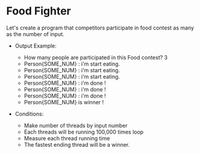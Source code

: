 # Food Fighter

Let's create a program that competitors participate in food contest as many as the number of input.

* Output Example:
	* How many people are participated in this Food contest? 3
	* Person{SOME_NUM} : i'm start eating.
	* Person{SOME_NUM} : i'm start eating.
	* Person{SOME_NUM} : i'm start eating.
	* Person{SOME_NUM} : i'm done !
	* Person{SOME_NUM} : i'm done !
	* Person{SOME_NUM} : i'm done !
	* Person{SOME_NUM} is winner !

* Conditions:
	* Make number of threads by input number
	* Each threads will be running 100,000 times loop
	* Measure each thread running time
	* The fastest ending thread will be a winner.

